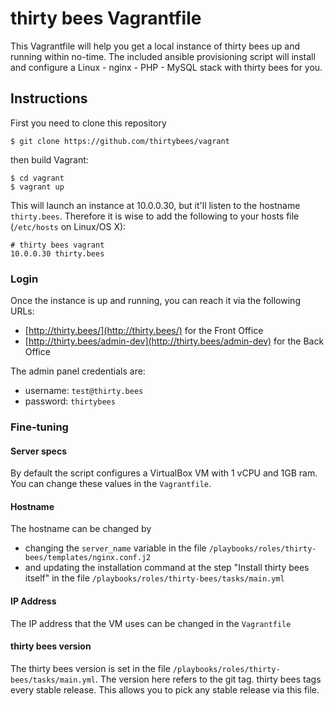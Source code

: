 # thirty bees Vagrantfile
This Vagrantfile will help you get a local instance of thirty bees up and running within no-time. 
The included ansible provisioning script will install and configure a Linux - nginx - PHP - MySQL stack with thirty bees for you.

## Instructions

First you need to clone this repository

```shell
$ git clone https://github.com/thirtybees/vagrant
```

then build Vagrant:

```
$ cd vagrant
$ vagrant up
```

This will launch an instance at 10.0.0.30, but it'll listen to the hostname `thirty.bees`. Therefore it is wise to add the following to your hosts file (`/etc/hosts` on Linux/OS X):
```
# thirty bees vagrant
10.0.0.30 thirty.bees
```

### Login

Once the instance is up and running, you can reach it via the following URLs:
- [http://thirty.bees/](http://thirty.bees/) for the Front Office  
- [http://thirty.bees/admin-dev](http://thirty.bees/admin-dev) for the Back Office

The admin panel credentials are:
- username: `test@thirty.bees`  
- password: `thirtybees`

### Fine-tuning

#### Server specs

By default the script configures a VirtualBox VM with 1 vCPU and 1GB ram. You can change these values in the `Vagrantfile`.

#### Hostname

The hostname can be changed by 
- changing the `server_name` variable in the file `/playbooks/roles/thirty-bees/templates/nginx.conf.j2`
- and updating the installation command at the step "Install thirty bees itself" in the file `/playbooks/roles/thirty-bees/tasks/main.yml`

#### IP Address

The IP address that the VM uses can be changed in the `Vagrantfile`

#### thirty bees version

The thirty bees version is set in the file `/playbooks/roles/thirty-bees/tasks/main.yml`. The version here refers to the git tag. thirty bees tags every stable release. This allows you to pick any stable release via this file.
